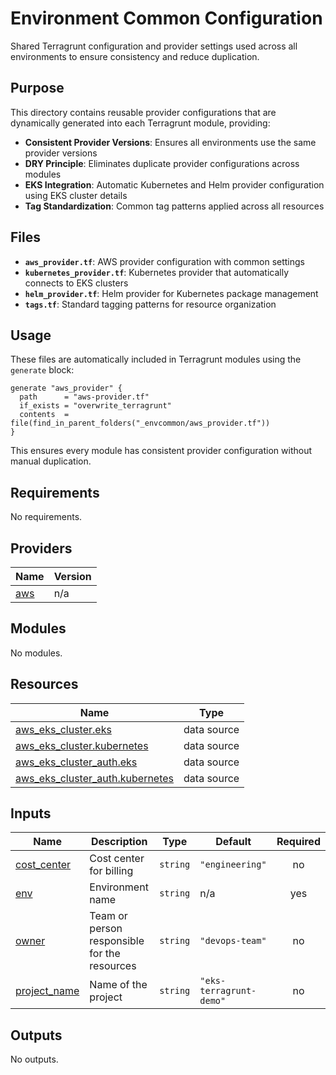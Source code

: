 # Environment Common Configuration

Shared Terragrunt configuration and provider settings used across all environments to ensure consistency and reduce duplication.

## Purpose

This directory contains reusable provider configurations that are dynamically generated into each Terragrunt module, providing:

- **Consistent Provider Versions**: Ensures all environments use the same provider versions
- **DRY Principle**: Eliminates duplicate provider configurations across modules
- **EKS Integration**: Automatic Kubernetes and Helm provider configuration using EKS cluster details
- **Tag Standardization**: Common tag patterns applied across all resources

## Files

- **`aws_provider.tf`**: AWS provider configuration with common settings
- **`kubernetes_provider.tf`**: Kubernetes provider that automatically connects to EKS clusters
- **`helm_provider.tf`**: Helm provider for Kubernetes package management
- **`tags.tf`**: Standard tagging patterns for resource organization

## Usage

These files are automatically included in Terragrunt modules using the `generate` block:

```hcl
generate "aws_provider" {
  path      = "aws-provider.tf"
  if_exists = "overwrite_terragrunt"
  contents  = file(find_in_parent_folders("_envcommon/aws_provider.tf"))
}
```

This ensures every module has consistent provider configuration without manual duplication.

<!-- BEGIN_TF_DOCS -->
## Requirements

No requirements.

## Providers

| Name | Version |
|------|---------|
| <a name="provider_aws"></a> [aws](#provider\_aws) | n/a |

## Modules

No modules.

## Resources

| Name | Type |
|------|------|
| [aws_eks_cluster.eks](https://registry.terraform.io/providers/hashicorp/aws/latest/docs/data-sources/eks_cluster) | data source |
| [aws_eks_cluster.kubernetes](https://registry.terraform.io/providers/hashicorp/aws/latest/docs/data-sources/eks_cluster) | data source |
| [aws_eks_cluster_auth.eks](https://registry.terraform.io/providers/hashicorp/aws/latest/docs/data-sources/eks_cluster_auth) | data source |
| [aws_eks_cluster_auth.kubernetes](https://registry.terraform.io/providers/hashicorp/aws/latest/docs/data-sources/eks_cluster_auth) | data source |

## Inputs

| Name | Description | Type | Default | Required |
|------|-------------|------|---------|:--------:|
| <a name="input_cost_center"></a> [cost\_center](#input\_cost\_center) | Cost center for billing | `string` | `"engineering"` | no |
| <a name="input_env"></a> [env](#input\_env) | Environment name | `string` | n/a | yes |
| <a name="input_owner"></a> [owner](#input\_owner) | Team or person responsible for the resources | `string` | `"devops-team"` | no |
| <a name="input_project_name"></a> [project\_name](#input\_project\_name) | Name of the project | `string` | `"eks-terragrunt-demo"` | no |

## Outputs

No outputs.
<!-- END_TF_DOCS -->
